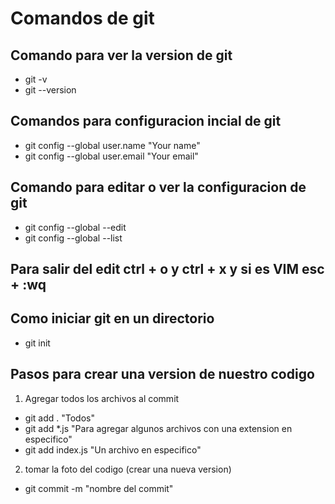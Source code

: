 # Comandos de git

## Comando para ver la version de git

- git -v
- git --version

## Comandos para configuracion incial de git

- git config --global user.name "Your name"
- git config --global user.email "Your email"

## Comando para editar o ver la configuracion de git

- git config --global --edit
- git config --global --list

## Para salir del edit ctrl + o y ctrl + x y si es VIM esc + :wq

## Como iniciar git en un directorio 

- git init 

## Pasos para crear una version de nuestro codigo 


1. Agregar todos los archivos al commit

- git add . "Todos"
- git add *.js "Para agregar algunos archivos con una extension en especifico"
- git add index.js "Un archivo en especifico"

2. tomar la foto del codigo (crear una nueva version)

- git commit -m "nombre del commit"
